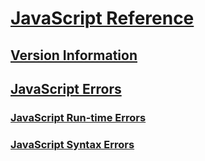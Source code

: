 # [JavaScript Reference](javascript-reference.md)
## [Version Information](javascript-version-information.md)
## [JavaScript Errors](javascript-errors.md)
### [JavaScript Run-time Errors](javascript-run-time-errors.md)
### [JavaScript Syntax Errors](javascript-syntax-errors.md)